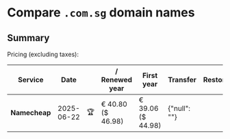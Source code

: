 # Compare `.com.sg` domain names

## Summary

Pricing (excluding taxes):

| Service | Date |  | / Renewed year | First year | Transfer | Restoration |
|--|--|--|--|--|--|--|
| **Namecheap** | 2025-06-22 | 🏆 | € 40.80<br>($ 46.98) | € 39.06<br>($ 44.98) | {"null": ""} |  |
